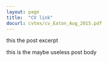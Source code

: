 ```yaml
---
layout: page
title:  "CV link"
docurl: cvtex/cv_Eaton_Aug_2015.pdf
---
```


this the post excerpt

this is the maybe useless post body
